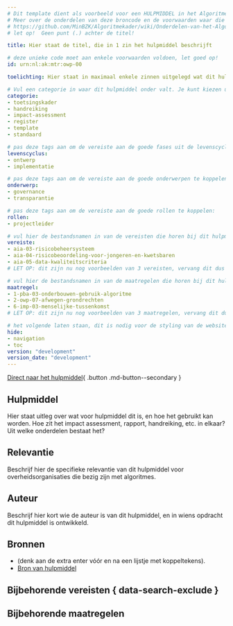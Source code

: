 ```yaml
---
# Dit template dient als voorbeeld voor een HULPMIDDEL in het Algoritmekader.
# Meer over de onderdelen van deze broncode en de voorwaarden waar die aan moeten voldoen, lees je in de documentatie:
# https://github.com/MinBZK/Algoritmekader/wiki/Onderdelen-van-het-Algoritmekader
# let op!  Geen punt (.) achter de titel!

title: Hier staat de titel, die in 1 zin het hulpmiddel beschrijft

# deze unieke code moet aan enkele voorwaarden voldoen, let goed op!
id: urn:nl:ak:mtr:owp-00

toelichting: Hier staat in maximaal enkele zinnen uitgelegd wat dit hulpmiddel inhoudt. Maximaal 40 woorden.

# Vul een categorie in waar dit hulpmiddel onder valt. Je kunt kiezen uit:
categorie:
- toetsingskader
- handreiking
- impact-assessment
- register
- template
- standaard

# pas deze tags aan om de vereiste aan de goede fases uit de levenscyclus te koppelen:
levenscyclus:
- ontwerp
- implementatie

# pas deze tags aan om de vereiste aan de goede onderwerpen te koppelen:
onderwerp:
- governance
- transparantie

# pas deze tags aan om de vereiste aan de goede rollen te koppelen:
rollen:
- projectleider

# vul hier de bestandsnamen in van de vereisten die horen bij dit hulpmiddel (minus de bestandsuitgang '.md'):
vereiste:
- aia-03-risicobeheersysteem
- aia-04-risicobeoordeling-voor-jongeren-en-kwetsbaren
- aia-05-data-kwaliteitscriteria
# LET OP: dit zijn nu nog voorbeelden van 3 vereisten, vervang dit dus met de namen van de vereisten waar deze maatregel bij hoort

# vul hier de bestandsnamen in van de maatregelen die horen bij dit hulpmiddel (minus de bestandsuitgang '.md'):
maatregel:
- 1-pba-03-onderbouwen-gebruik-algoritme
- 2-owp-07-afwegen-grondrechten
- 6-imp-03-menselijke-tussenkomst
# LET OP: dit zijn nu nog voorbeelden van 3 maatregelen, vervang dit dus met de namen van de vereisten waar dit hulpmiddel bij hoort

# het volgende laten staan, dit is nodig voor de styling van de website:
hide:
- navigation
- toc
version: "development"
version_date: "development"
---
```


<!-- Onderstaande comment met "tags" laten staan, dit is nodig voor het functioneren van de website -->
<!-- tags -->

<!-- onderstaande zorgt voor een duidelijke button die direct naar het externe hulpmiddel leidt. Vul hier dus de url in van het betreffende rapport, impact assessment, of ander hulpmiddel: -->
[Direct naar het hulpmiddel](url){ .button .md-button--secondary }

## Hulpmiddel
Hier staat uitleg over wat voor hulpmiddel dit is, en hoe het gebruikt kan worden. Hoe zit het impact assessment, rapport, handreiking, etc. in elkaar? Uit welke onderdelen bestaat het?

## Relevantie
Beschrijf hier de specifieke relevantie van dit hulpmiddel voor overheidsorganisaties die bezig zijn met algoritmes.

## Auteur
Beschrijf hier kort wie de auteur is van dit hulpmiddel, en in wiens opdracht dit hulpmiddel is ontwikkeld.


## Bronnen
<!-- Eventueel. Niet verplicht op een hulpmiddel pagina, aangezien er bovenaan al een button naar het hulpmiddel zelf staat. Als er meer bronnen zijn gebruikt, voeg dan hier het kopje Bronnen en een lijstje toe.
Hier staan in dat geval dan de bronnen van het hulpmiddel. -->
- (denk aan de extra enter vóór en na een lijstje met koppeltekens).
- [Bron van hulpmiddel](url)


## Bijbehorende vereisten { data-search-exclude }

<!-- list_vereisten_on_maatregelen_page -->


## Bijbehorende maatregelen

<!-- list_maatregelen_on_hulpmiddelen_page -->
